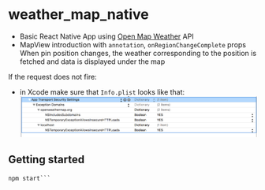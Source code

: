 # weather_map_native

- Basic React Native App using [Open Map Weather](http://openweathermap.org/) API
- MapView introduction with ```annotation```, ```onRegionChangeComplete``` props
When pin position changes, the weather corresponding to the position is fetched and data is displayed under the map

If the request does not fire:
- in Xcode make sure that ```Info.plist``` looks like that:
![alt text](https://github.com/sylvain75/weather_map_native/blob/master/assets/Screen%20Shot%202016-08-06%20at%205.10.44%20PM.png "Xcode setup")

## Getting started
```npm install
npm start```
